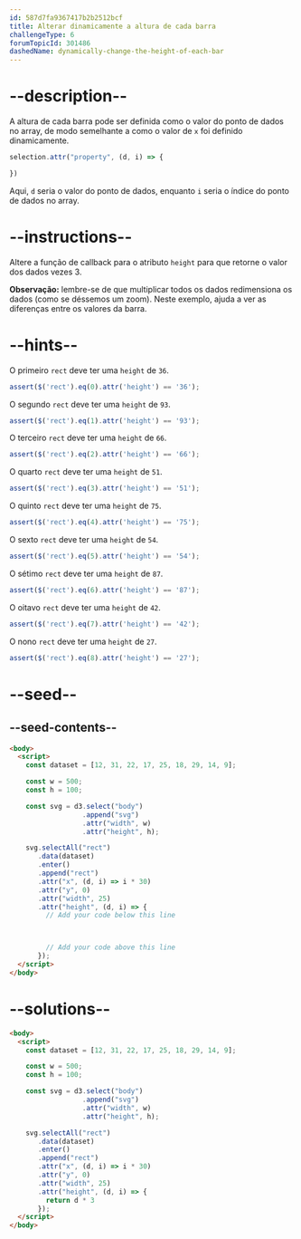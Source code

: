 ```yaml
---
id: 587d7fa9367417b2b2512bcf
title: Alterar dinamicamente a altura de cada barra
challengeType: 6
forumTopicId: 301486
dashedName: dynamically-change-the-height-of-each-bar
---
```


# --description--

A altura de cada barra pode ser definida como o valor do ponto de dados no array, de modo semelhante a como o valor de `x` foi definido dinamicamente.

```js
selection.attr("property", (d, i) => {

})
```

Aqui, `d` seria o valor do ponto de dados, enquanto `i` seria o índice do ponto de dados no array.

# --instructions--

Altere a função de callback para o atributo `height` para que retorne o valor dos dados vezes 3.

**Observação:** lembre-se de que multiplicar todos os dados redimensiona os dados (como se déssemos um zoom). Neste exemplo, ajuda a ver as diferenças entre os valores da barra.

# --hints--

O primeiro `rect` deve ter uma `height` de `36`.

```js
assert($('rect').eq(0).attr('height') == '36');
```

O segundo `rect` deve ter uma `height` de `93`.

```js
assert($('rect').eq(1).attr('height') == '93');
```

O terceiro `rect` deve ter uma `height` de `66`.

```js
assert($('rect').eq(2).attr('height') == '66');
```

O quarto `rect` deve ter uma `height` de `51`.

```js
assert($('rect').eq(3).attr('height') == '51');
```

O quinto `rect` deve ter uma `height` de `75`.

```js
assert($('rect').eq(4).attr('height') == '75');
```

O sexto `rect` deve ter uma `height` de `54`.

```js
assert($('rect').eq(5).attr('height') == '54');
```

O sétimo `rect` deve ter uma `height` de `87`.

```js
assert($('rect').eq(6).attr('height') == '87');
```

O oitavo `rect` deve ter uma `height` de `42`.

```js
assert($('rect').eq(7).attr('height') == '42');
```

O nono `rect` deve ter uma `height` de `27`.

```js
assert($('rect').eq(8).attr('height') == '27');
```

# --seed--

## --seed-contents--

```html
<body>
  <script>
    const dataset = [12, 31, 22, 17, 25, 18, 29, 14, 9];

    const w = 500;
    const h = 100;

    const svg = d3.select("body")
                  .append("svg")
                  .attr("width", w)
                  .attr("height", h);

    svg.selectAll("rect")
       .data(dataset)
       .enter()
       .append("rect")
       .attr("x", (d, i) => i * 30)
       .attr("y", 0)
       .attr("width", 25)
       .attr("height", (d, i) => {
         // Add your code below this line



         // Add your code above this line
       });
  </script>
</body>
```

# --solutions--

```html
<body>
  <script>
    const dataset = [12, 31, 22, 17, 25, 18, 29, 14, 9];

    const w = 500;
    const h = 100;

    const svg = d3.select("body")
                  .append("svg")
                  .attr("width", w)
                  .attr("height", h);

    svg.selectAll("rect")
       .data(dataset)
       .enter()
       .append("rect")
       .attr("x", (d, i) => i * 30)
       .attr("y", 0)
       .attr("width", 25)
       .attr("height", (d, i) => {
         return d * 3
       });
  </script>
</body>
```
